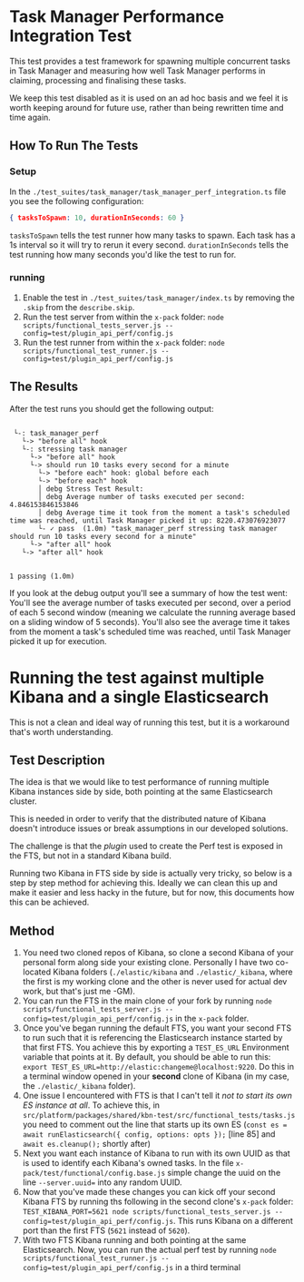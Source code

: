 # Task Manager Performance Integration Test 

This test provides a test framework for spawning multiple concurrent tasks in
Task Manager and measuring how well Task Manager performs in claiming, processing
and finalising these tasks.

We keep this test disabled as it is used on an ad hoc basis and we feel it is
worth keeping around for future use, rather than being rewritten time and time again.

## How To Run The Tests

### Setup
In the `./test_suites/task_manager/task_manager_perf_integration.ts` file you see the following configuration:

```json
{ tasksToSpawn: 10, durationInSeconds: 60 }
```

`tasksToSpawn` tells the test runner how many tasks to spawn. Each task has a 1s interval so it will try to rerun it every second.
`durationInSeconds` tells the test running how many seconds you'd like the test to run for.

### running

1. Enable the test in `./test_suites/task_manager/index.ts` by removing the `.skip` from the `describe.skip`.
1. Run the test server from within the `x-pack` folder: `node scripts/functional_tests_server.js --config=test/plugin_api_perf/config.js`
1. Run the test runner from within the `x-pack` folder: `node scripts/functional_test_runner.js --config=test/plugin_api_perf/config.js`

## The Results
After the test runs you should get the following output:
```

 └-: task_manager_perf
   └-> "before all" hook
   └-: stressing task manager
     └-> "before all" hook
     └-> should run 10 tasks every second for a minute
       └-> "before each" hook: global before each
       └-> "before each" hook
       │ debg Stress Test Result:
       │ debg Average number of tasks executed per second: 4.846153846153846
       │ debg Average time it took from the moment a task's scheduled time was reached, until Task Manager picked it up: 8220.473076923077
       └- ✓ pass  (1.0m) "task_manager_perf stressing task manager should run 10 tasks every second for a minute"
     └-> "after all" hook
   └-> "after all" hook


1 passing (1.0m)

```

If you look at the debug output you'll see a summary of how the test went:
You'll see the average number of tasks executed per second, over a period of each 5 second window (meaning we calculate the running average based on a sliding window of 5 seconds).
You'll also see the average time it takes from the moment a task's scheduled time was reached, until Task Manager picked it up for execution.


# Running the test against multiple Kibana and a single Elasticsearch
This is not a clean and ideal way of running this test, but it is a workaround that's worth understanding.

## Test Description
The idea is that we would like to test performance of running multiple Kibana instances side by side, both pointing at the same Elasticsearch cluster.

This is needed in order to verify that the distributed nature of Kibana doesn't introduce issues or break assumptions in our developed solutions.

The challenge is that the _plugin_ used to create the Perf test is exposed in the FTS, but not in a standard Kibana build.

Running two Kibana in FTS side by side is actually very tricky, so below is a step by step method for achieving this.
Ideally we can clean this up and make it easier and less hacky in the future, but for now, this documents how this can be achieved.

## Method
1. You need two cloned repos of Kibana, so clone a second Kibana of your personal form along side your existing clone. Personally I have two co-located Kibana folders (`./elastic/kibana` and `./elastic/_kibana`, where the first is my working clone and the other is never used for actual dev work, but that's just me -GM).
1. You can run the FTS in the main clone of your fork by running `node scripts/functional_tests_server.js --config=test/plugin_api_perf/config.js` in the `x-pack` folder.
1. Once you've began running the default FTS, you want your second FTS to run such that it is referencing the Elasticsearch instance started by that first FTS. You achieve this by exporting a `TEST_ES_URL` Environment variable that points at it. By default, you should be able to run this: `export TEST_ES_URL=http://elastic:changeme@localhost:9220`. Do this in a terminal window opened in your **second** clone of Kibana (in my case, the `./elastic/_kibana` folder).
1. One issue I encountered with FTS is that I can't tell it _not to start its own ES instance at all_. To achieve this, in `src/platform/packages/shared/kbn-test/src/functional_tests/tasks.js` you need to comment out the line that starts up its own ES (`const es = await runElasticsearch({ config, options: opts });` [line 85]  and `await es.cleanup();` shortly after)
1. Next you want each instance of Kibana to run with its own UUID as that is used to identify each Kibana's owned tasks. In the file `x-pack/test/functional/config.base.js` simple change the uuid on the line `--server.uuid=` into any random UUID.
1. Now that you've made these changes you can kick off your second Kibana FTS by running ths following in the second clone's `x-pack` folder: `TEST_KIBANA_PORT=5621 node scripts/functional_tests_server.js --config=test/plugin_api_perf/config.js`. This runs Kibana on a different port than the first FTS (`5621` instead of `5620`).
1. With two FTS Kibana running and both pointing at the same Elasticsearch. Now, you can run the actual perf test by running `node scripts/functional_test_runner.js --config=test/plugin_api_perf/config.js` in a third terminal

